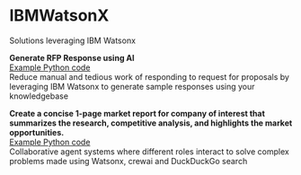 # IBMWatsonX
Solutions leveraging IBM Watsonx

**Generate RFP Response using AI**\
[Example Python code](https://github.com/mayashenoi/IBMWatsonX/blob/main/WXResponseGenerationV7.py)\
Reduce manual and tedious work of responding to request for proposals by leveraging IBM Watsonx to generate sample responses using your knowledgebase

**Create a concise 1-page market report for company of interest that summarizes the research, competitive analysis, and highlights the market opportunities.**\
[Example Python code](https://github.com/mayashenoi/IBMWatsonX/blob/main/AgentCW.ipynb)\
Collaborative agent systems where different roles interact to solve complex problems made using Watsonx, crewai and DuckDuckGo search
